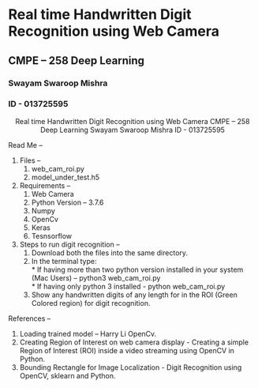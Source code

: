 # Real time Handwritten Digit Recognition using Web Camera #
## CMPE – 258 Deep Learning ##
### Swayam Swaroop Mishra ###
### ID - 013725595 ###

<div style="text-align:center">Real time Handwritten Digit Recognition using Web Camera
CMPE – 258 Deep Learning
Swayam Swaroop Mishra
ID - 013725595</div>

Read Me – 
1.	Files –   
    1. web_cam_roi.py  
    2. model_under_test.h5  
2.	Requirements –   
    1. Web Camera  
    2. Python Version – 3.7.6  
    3. Numpy  
    4. OpenCv  
    5. Keras  
    6. Tesnsorflow   
3.	Steps to run digit recognition –  
    1. Download both the files into the same directory.  
    2. In the terminal type:  
            * If having more than two python version installed in your system (Mac Users) – python3 web_cam_roi.py   
            * If having only python 3 installed - python web_cam_roi.py
    3. Show any handwritten digits of any length for in the ROI (Green Colored region) for digit recognition.  

References – 
1.	Loading trained model – Harry Li OpenCv. 
2.	Creating Region of Interest on web camera display - Creating a simple Region of Interest (ROI) inside a video streaming using OpenCV in Python.			    
3.	Bounding Rectangle for Image Localization - Digit Recognition using OpenCV, sklearn and Python. 
